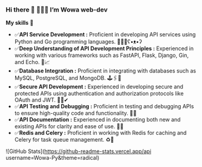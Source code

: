 ### Hi there 👋 🦖🦖🦖 I’m Wowa web-dev
  **My skills** 🤹 
- ✅**API Service Development :** Proficient in developing API services using Python and Go programming languages. 🥇🐍🐳ʕ•ᴥ•ʔ
- ✅**Deep Understanding of API Development Principles :** Experienced in working with various frameworks such as FastAPI, Flask, Django, Gin, and Echo. 🤿📈
- ✅**Database Integration :** Proficient in integrating with databases such as MySQL, PostgreSQL, and MongoDB. 🕹️🖇️💾
- ✅**Secure API Development :** Experienced in developing secure and protected APIs using authentication and authorization protocols like OAuth and JWT. 🧩🔑✔
- ✅**API Testing and Debugging :** Proficient in testing and debugging APIs to ensure high-quality code and functionality. 🎲🧪
- ✅**API Documentation :** Experienced in documenting both new and existing APIs for clarity and ease of use. 📝🚩
- ✅**Redis and Celery :** Proficient in working with Redis for caching and Celery for task queue management. ♻️🎯
  
<!--
**Wowa-Py/Wowa-Py** is a ✨ _special_ ✨ repository because its `README.md` (this file) appears on your GitHub profile.
### Hi there 👋
Here are some ideas to get you started:

- 🔭 I’m currently working on ...
- 🌱 I’m currently learning ...
- 👯 I’m looking to collaborate on ...
- 🤔 I’m looking for help with ...
- 💬 Ask me about ...
- 📫 How to reach me: ...
- 😄 Pronouns: ...
- ⚡ Fun fact: ...
-->
![GitHub Stats](https://github-readme-stats.vercel.app/api username=Wowa-Py&theme=radical)
